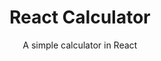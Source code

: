
<h1 align="center"> React Calculator </h1>

<p align="center"> A simple calculator in React </p>



